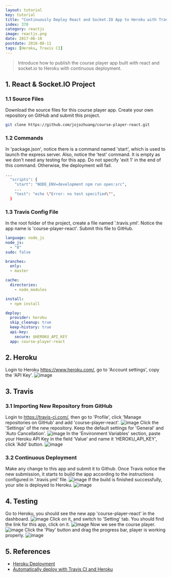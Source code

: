 ```yaml
---
layout: tutorial
key: tutorial
title: "Continuously Deploy React and Socket.IO App to Heroku with Travis-CI"
index: 370
category: reactjs
image: reactjs.png
date: 2017-06-10
postdate: 2018-08-11
tags: [Heroku, Travis CI]
---
```


> Introduce how to publish the course player app built with react and socket.io to Heroku with continuous deployment.

## 1. React & Socket.IO Project
### 1.1 Source Files
Download the source files for this course player app. Create your own repository on GitHub and submit this project.
```sh
git clone https://github.com/jojozhuang/course-player-react.git
```
### 1.2 Commands
In 'package.json', notice there is a command named 'start', which is used to launch the express server. Also, notice the 'test' command. It is empty as we don't need any testing for this app. Do not specify 'exit 1' in the end of this command. Otherwise, the deployment will fail.
```sh
...
  "scripts": {
    "start": "NODE_ENV=development npm run open:src",
    ...
    "test": "echo \"Error: no test specified\"",
  }
```
### 1.3 Travis Config File
In the root folder of the project, create a file named '.travis.yml'. Notice the app name is 'course-player-react'. Submit this file to GitHub.
```yml
language: node_js
node_js:
  - "8"
sudo: false

branches:
  only:
  - master

cache:
  directories:
    - node_modules

install:
  - npm install

deploy:
  provider: heroku
  skip_cleanup: true
  keep-history: true
  api-key:
    secure: $HEROKU_API_KEY
  app: course-player-react
```

## 2. Heroku
Login to Heroku https://www.heroku.com/, go to 'Account settings', copy the 'API Key'.
![image](/public/tutorials/370/heroku_apikey.png)  

## 3. Travis
### 3.1 Importing New Repository from GitHub
Login to https://travis-ci.com/, then go to 'Profile', click 'Manage repositories on GitHub' and add 'course-player-react'.
![image](/public/tutorials/370/travis_add_repository.png)
Click the 'Settings' of the new repository. Keep the default settings for 'General' and 'Auto Cancellation'.
![image](/public/tutorials/370/travis_settings.png)
In the 'Environment Variables' section, paste your Heroku API Key in the field ‘Value’ and name it 'HEROKU_API_KEY', click 'Add' button.
![image](/public/tutorials/370/travis_environment_variable.png)
### 3.2 Continuous Deployment
Make any change to this app and submit it to Github. Once Travis notice the new submission, it starts to build the app according to the instructions configured in '.travis.yml' file.
![image](/public/tutorials/370/travis_build.png)
If the build is finished successfully, your site is deployed to Heroku.
![image](/public/tutorials/370/travis_deploy.png)  

## 4. Testing
Go to Heroku, you should see the new app 'course-player-react' in the dashboard.
![image](/public/tutorials/370/heroku_newapp.png)
Click on it, and switch to 'Setting' tab. You should find the link for this app, click on it.
![image](/public/tutorials/370/heroku_link.png)
Now we see the course player.
![image](/public/tutorials/370/test_home.png)
Click the 'Play' button and drag the progress bar, player is working properly.
![image](/public/tutorials/370/test_playing.png)

## 5. References
* [Heroku Deployment](https://docs.travis-ci.com/user/deployment/heroku/)
* [Automatically deploy with Travis CI and Heroku](https://medium.com/@felipeluizsoares/automatically-deploy-with-travis-ci-and-heroku-ddba1361647f)
